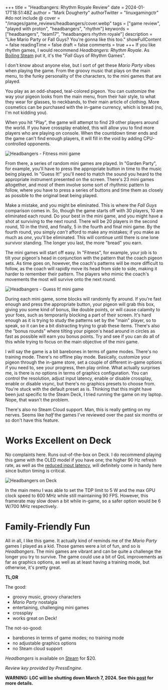 +++
title = "Headbangers: Rhythm Royale Review"
date = 2024-01-17T18:51:48Z
author = "Mark Dougherty"
authorTwitter = "linuxgamingctr" #do not include @
cover = "/images/game_reviews/headbangers/cover.webp"
tags = ["game review", "played with proton", "headbangers", "rhythm"]
keywords = ["headbangers", "team17", "headbangers rhythm royale"]
description = "Like Mario Party or Fall Guys? You're gonna like this too."
showFullContent = false
readingTime = false
draft = false
comments = true
+++
If you like rhythm games, I would recommend *Headbangers: Rhythm Royale*. As [Boiling Steam](https://boilingsteam.com/headbangers-review/) put it, it's the "*Fall Guys* of Rhythm Games".

I don't know about anyone else, but I sort of get these *Mario Party* vibes when playing the game. From the groovy music that plays on the main menu, to the funky personality of the characters, to the mini games that are played.

You play as an odd-shaped, teal-colored pigeon. You can customize the way your pigeon looks from the main menu, from their hair style, to what they wear for glasses, to neckbands, to their main article of clothing. More cosmetics can be purchased with the in-game currency, which is bread (no, I'm not kidding you).

When you hit "Play", the game will attempt to find 29 other players around the world. If you have crossplay enabled, this will allow you to find more players who are playing on console. When the countdown timer ends and the game can't find enough players, it will fill in the void by adding CPU-controlled opponents.

![Headbangers - Fitness mini game](/images/game_reviews/headbangers/fitness.webp)

From there, a series of random mini games are played. In "Garden Party", for example, you'll have to press the appropriate button in time to the music being played. In "Guess It!" you'll need to match the sound you heard to the appropriate instrument presented on the screen. There's 23 mini games altogether, and most of them involve some sort of rhythmic pattern to follow, where you have to press a series of buttons and time them as closely as possible to the original beat being played.

Make a mistake, and you might be eliminated. This is where the *Fall Guys* comparison comes in. So, though the game starts off with 30 players, 10 are eliminated each round. Do your best in the mini game, and you might have a shot at surviving to the next round. There will be 20 players in the second round, 10 in the third, and finally, 5 in the fourth and final mini game. By the fourth round, you simply *can't* afford to make any mistakes; if you make as much as *one*, you'll be eliminated. This will continue until there is one lone survivor standing. The longer you last, the more "bread" you earn.

The mini games will start off easy. In "Fitness", for example, your job is to tilt your pigeon's head in conjunction with the pattern that the coach pigeon sets. As time goes on, however, the coach's patterns will be more difficult to follow, as the coach will rapidly move its head from side to side, making it harder to remember their pattern. The players who mimic the coach's movements the most will survive onto the next round.

![Headbangers - Guess It! mini game](/images/game_reviews/headbangers/guess_it.webp)

During each mini game, some blocks will randomly fly around. If you're fast enough and press the appropriate button, your pigeon will grab this box, giving you some kind of bonus, like double points, or will cause calamity to your foes, such as temporarily blocking a part of their screen. It's hard enough as it is trying to study the patterns set by the "main" player, so to speak, so it can be a bit distracting trying to grab these items. There's also the "bonus rounds" where tilting your pigeon's head around in circles as fast as possible will earn you bonus points. Try and see if you can do all of this while trying to focus on the main objective of the mini game.

I will say the game is a bit barebones in terms of game modes. There's no training mode. There's no offline play mode. Basically, customize your pigeon through the in-game store, set a couple of different in-game options if you need to, see your progress, then play online. What actually surprises me, is there is *no* options in terms of graphics configuration. You can control the resolution, adjust input latency, enable or disable crossplay, enable or disable vsync, but there's no graphics presets to choose from. You're stuck with the default preset as is. Thinking that this might have been just specific to the Steam Deck, I tried running the game on my laptop. Nope, that wasn't the problem.

There's also no Steam Cloud support. Man, this is really getting on my nerves. Seems like *half* the games I've reviewed over the past six months or so don't have this feature.

# Works Excellent on Deck
No complaints here. Runs out-of-the-box on Deck. I do recommend playing this game with the OLED model if you have one; the higher 90 Hz refresh rate, as well as the [reduced input latency](https://linuxgamingcentral.com/posts/steam-deck-oled-has-less-input-lag/), will definitely come in handy here since button timing is critical.

![Headbangers on Deck](/images/game_reviews/headbangers/on_deck.jpg)

In the main menu I was able to set the TDP limit to 5 W and the max GPU clock speed to 600 MHz while still maintaining 90 FPS. However, this framerate may slow down a bit while in-game, so a safer option would be 6 W/700 MHz respectively.

# Family-Friendly Fun
All in all, I like this game. It actually kind of reminds me of the *Mario Party* games I played as a kid. Those games were a lot of fun, and so is *Headbangers*. The mini games are vibrant and can be quite a challenge the longer you try to survive. The game could use a bit of QoL improvements as far as graphics options, as well as at least having a training mode, but otherwise, it's pretty great.

**TL;DR**

The good:
- groovy music, groovy characters
- *Mario Party* nostalgia
- entertaining, challenging mini games
- crossplay
- works great on Deck!

The not-so-good:
- barebones in terms of game modes; no training mode
- no adjustable graphics options
- no Steam cloud support

*Headbangers* is available on [Steam](https://store.steampowered.com/app/1761620/Headbangers_Rhythm_Royale/) for $20.

*Review key provided by PressEngine.*

**WARNING: LGC will be shutting down March 7, 2024. See this [post](https://linuxgamingcentral.com/posts/the-end-of-lgc/) for more details.**
